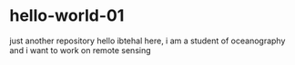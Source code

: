 # hello-world-01
just another repository
hello ibtehal here, i am a student of oceanography and i want to work on remote sensing
